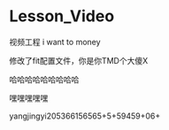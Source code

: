 # Lesson_Video
视频工程
i want to money

修改了fit配置文件，你是你TMD个大傻X

哈哈哈哈哈哈哈哈哈




嘿嘿嘿嘿嘿

yangjingyi205366156565+5+59459+06+